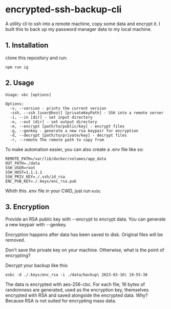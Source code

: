 # encrypted-ssh-backup-cli

A utility cli to ssh into a remote machine, copy some data and encrypt it. I built this to back up my password manager data to my local machine. 

## 1. Installation
clone this repository and run:

```
npm run ig
```

## 2. Usage
```
Usage: vbc [options]

Options:
  -v, --version - prints the current version
  -ssh, --ssh [user@host] [privateKeyPath] - SSH into a remote server
  -i, --in [dir] - set input directory
  -o, --out [dir] - set output directory
  -e, --encrypt [path/to/public/key] - encrypt files
  -g, --genkey - generate a new rsa keypair for encryption
  -d, --decrypt [path/to/private/key] - decrypt files
  -r, --remote The remote path to copy from
```
To make automation easier, you can also create a .env file like so:
```
REMOTE_PATH=/var/lib/docker/volumes/app_data
OUT_PATH=./data
SSH_USER=root
SSH_HOST=1.1.1.1
SSH_PRIV_KEY=./.ssh/id_rsa
ENC_PUB_KEY=./.keys/enc_rsa.pub
```
Whith this .env file in your CWD, just run ``esbc``
## 3. Encryption
Provide an RSA public key with --encrypt to encrypt data. You can generate a new keypair with --genkey.

Encryption happens after data has been saved to disk. Original files will be removed.

Don't save the private key on your machine. Otherwise, what is the point of encrypting?

Decrypt your backup like this:
```
esbc -d ./.keys/enc_rsa -i ./data/backup\ 2023-03-16\ 19-55-38
```

The data is encrypted with aes-256-cbc. For each file, 16 bytes of randomness are generated, used as the encryption key, themselves encrypted with RSA and saved alongside the encrypted data.
Why? Because RSA is not suited for encrypting mass data.
